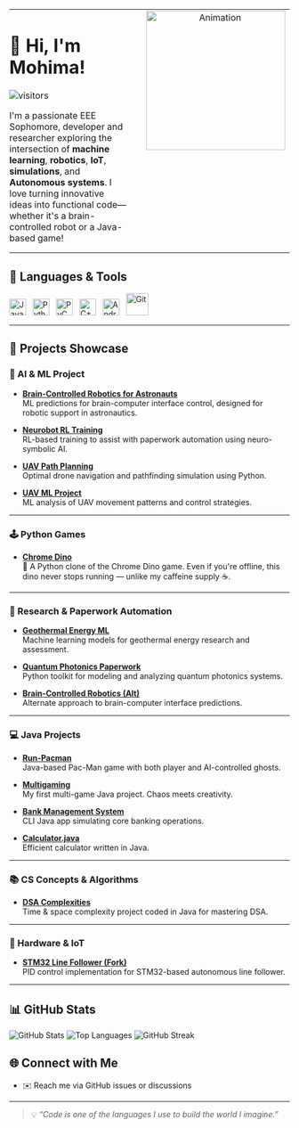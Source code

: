<table style="border-collapse: collapse; border: none; width: 100%;">
  <tr>
    <td valign="top" width="60%" style="border: none; padding: 0 1em 0 0;">
      <h1>👋 Hi, I'm Mohima!</h1>
      <img src="https://komarev.com/ghpvc/?username=Mohima6&color=blue&style=flat-square" alt="visitors"/>
      <p>I'm a passionate EEE Sophomore, developer and researcher exploring the intersection of <b>machine learning</b>, <b>robotics</b>, <b>IoT</b>, <b>simulations</b>, and <b>Autonomous systems</b>. I love turning innovative ideas into functional code—whether it's a brain-controlled robot or a Java-based game!</p>
    </td>
    <td valign="top" width="40%" align="center" style="border: none; padding-left: 1em;">
      <img src="https://media.giphy.com/media/HQHwvSBSy7s0AXOlWt/giphy.gif" width="250" alt="Animation"/>
    </td>
  </tr>
</table>




## 🔧 Languages & Tools

[<img src="https://upload.wikimedia.org/wikipedia/en/3/30/Java_programming_language_logo.svg" alt="Java" width="30" style="margin-right:8px"/>](https://www.oracle.com/java/) 
[<img src="https://upload.wikimedia.org/wikipedia/commons/c/c3/Python-logo-notext.svg" alt="Python" width="30" style="margin-right:8px"/>](https://www.python.org/) 
[<img src="https://resources.jetbrains.com/storage/products/pycharm/img/meta/pycharm_logo_300x300.png" alt="PyCharm" width="30" style="margin-right:8px"/>](https://www.jetbrains.com/pycharm/) 
[<img src="https://upload.wikimedia.org/wikipedia/commons/1/18/ISO_C%2B%2B_Logo.svg" alt="C++" width="30" style="margin-right:8px"/>](https://isocpp.org/) 
[<img src="https://upload.wikimedia.org/wikipedia/commons/d/d7/Android_robot.svg" alt="Android" width="30" style="margin-right:8px"/>](https://developer.android.com/) 
[<img src="https://github.githubassets.com/images/modules/logos_page/GitHub-Mark.png" alt="Git" width="40" title="Git" />](https://git-scm.com/)&nbsp;&nbsp;




---

## 🚀 Projects Showcase

### 🧠 AI & ML Project



- **[Brain-Controlled Robotics for Astronauts](https://github.com/Mohima6/BrainControlledRoboticsForAstronauts--ML-project-predictions-for-paperwork)**  
  ML predictions for brain-computer interface control, designed for robotic support in astronautics.

- **[Neurobot RL Training](https://github.com/Mohima6/neurobot-ml-for-paperwork-rl-training)**  
  RL-based training to assist with paperwork automation using neuro-symbolic AI.

- **[UAV Path Planning](https://github.com/Mohima6/UAVpathplanning)**  
  Optimal drone navigation and pathfinding simulation using Python.

- **[UAV ML Project](https://github.com/Mohima6/UAV-ML-PROJECT)**  
  ML analysis of UAV movement patterns and control strategies.

---

### 🕹️ Python Games

- **[Chrome Dino](https://github.com/Mohima6/Chrome-Dino)**  
  🦖 A Python clone of the Chrome Dino game. Even if you're offline, this dino never stops running — unlike my caffeine supply ☕.

---

### 🔬 Research & Paperwork Automation

- **[Geothermal Energy ML](https://github.com/Mohima6/geothermal-energy-ml-paperwork)**  
  Machine learning models for geothermal energy research and assessment.

- **[Quantum Photonics Paperwork](https://github.com/Mohima6/QuantumPhotonics-paperwork)**  
  Python toolkit for modeling and analyzing quantum photonics systems.

- **[Brain-Controlled Robotics (Alt)](https://github.com/Mohima6/Brain-Controlled-Robotics-ML-predictions-for-paperwork-)**  
  Alternate approach to brain-computer interface predictions.

---

### 💻 Java Projects

- **[Run-Pacman](https://github.com/Mohima6/Run-Pacman)**  
  Java-based Pac-Man game with both player and AI-controlled ghosts.

- **[Multigaming](https://github.com/Mohima6/Multigaming)**  
  My first multi-game Java project. Chaos meets creativity.

- **[Bank Management System](https://github.com/Mohima6/Bank-Management-System)**  
  CLI Java app simulating core banking operations.

- **[Calculator.java](https://github.com/Mohima6/Calculator.java)**  
  Efficient calculator written in Java.

---

### 📚 CS Concepts & Algorithms

- **[DSA Complexities](https://github.com/Mohima6/DSA-complexities)**  
  Time & space complexity project coded in Java for mastering DSA.

---

### 🤖 Hardware & IoT

- **[STM32 Line Follower (Fork)](https://github.com/Mohima6/STM32-Line-Follower-with-PID)**  
  PID control implementation for STM32-based autonomous line follower.

---

## 📊 GitHub Stats

![GitHub Stats](https://github-readme-stats.vercel.app/api?username=Mohima6&show_icons=true&theme=radical)
![Top Languages](https://github-readme-stats.vercel.app/api/top-langs/?username=Mohima6&layout=compact&theme=radical)
![GitHub Streak](https://streak-stats.demolab.com/?user=Mohima6&theme=radical&hide_border=true)

## 🌐 Connect with Me

- ✉️ Reach me via GitHub issues or discussions 

---

> 💡 *“Code is one of the languages I use to build the world I imagine.”*



